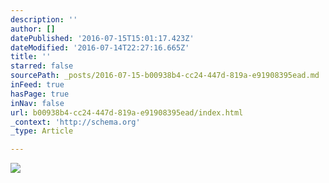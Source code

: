 ```yaml
---
description: ''
author: []
datePublished: '2016-07-15T15:01:17.423Z'
dateModified: '2016-07-14T22:27:16.665Z'
title: ''
starred: false
sourcePath: _posts/2016-07-15-b00938b4-cc24-447d-819a-e91908395ead.md
inFeed: true
hasPage: true
inNav: false
url: b00938b4-cc24-447d-819a-e91908395ead/index.html
_context: 'http://schema.org'
_type: Article

---
```

![](https://the-grid-user-content.s3-us-west-2.amazonaws.com/e19acc6b-bbe1-40de-912f-59c5ee0bce27.jpg)